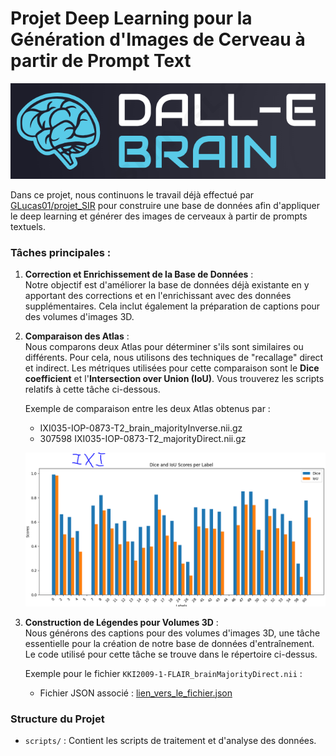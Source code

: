 # Projet Deep Learning pour la Génération d'Images de Cerveau à partir de Prompt Text
![Image comparant les deux Atlas](data/readmeFILES/images/logo.png)

Dans ce projet, nous continuons le travail déjà effectué par [GLucas01/projet_SIR](https://github.com/GLucas01/projet_SIR) pour construire une base de données afin d'appliquer le deep learning et générer des images de cerveaux à partir de prompts textuels. 

### Tâches principales :

1. **Correction et Enrichissement de la Base de Données** :  
   Notre objectif est d'améliorer la base de données déjà existante en y apportant des corrections et en l'enrichissant avec des données supplémentaires. Cela inclut également la préparation de captions pour des volumes d'images 3D.

2. **Comparaison des Atlas** :  
   Nous comparons deux Atlas pour déterminer s'ils sont similaires ou différents. Pour cela, nous utilisons des techniques de "recallage" direct et indirect. Les métriques utilisées pour cette comparaison sont le **Dice coefficient** et l'**Intersection over Union (IoU)**. Vous trouverez les scripts relatifs à cette tâche ci-dessous.

   Exemple de comparaison entre les deux Atlas obtenus par :
   - IXI035-IOP-0873-T2_brain_majorityInverse.nii.gz
   - 307598 IXI035-IOP-0873-T2_majorityDirect.nii.gz

   ![Image comparant les deux Atlas](images/ixi.png)

3. **Construction de Légendes pour Volumes 3D** :  
   Nous générons des captions pour des volumes d'images 3D, une tâche essentielle pour la création de notre base de données d'entraînement. Le code utilisé pour cette tâche se trouve dans le répertoire ci-dessus.

   Exemple pour le fichier `KKI2009-1-FLAIR_brainMajorityDirect.nii` :
   - Fichier JSON associé : [lien_vers_le_fichier.json](data/readmeFILES/caption.json)

### Structure du Projet

- `scripts/` : Contient les scripts de traitement et d'analyse des données.


